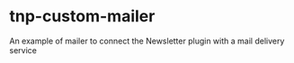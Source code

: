 # tnp-custom-mailer
An example of mailer to connect the Newsletter plugin with a mail delivery service
